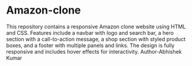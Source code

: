 # Amazon-clone
This repository contains a responsive Amazon clone website using HTML and CSS. Features include a navbar with logo and search bar, a hero section with a call-to-action message, a shop section with styled product boxes, and a footer with multiple panels and links. The design is fully responsive and includes hover effects for interactivity.
 Author-Abhishek Kumar
